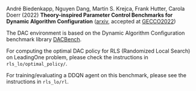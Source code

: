 André Biedenkapp, Nguyen Dang, Martin S. Krejca, Frank Hutter, Carola Doerr (2022) **Theory-inspired Parameter Control Benchmarks for Dynamic Algorithm Configuration** ([arxiv](https://arxiv.org/abs/2202.03259), accepted at [GECCO2022](https://gecco-2022.sigevo.org/HomePage))

The DAC environment is based on the Dynamic Algorithm Configuration benchmark library [DACBench](https://github.com/automl/DACBench).

For computing the optimal DAC policy for RLS (Randomized Local Search) on LeadingOne problem, please check the instructions in `rls_lo/optimal_policy/`.

For training/evaluating a DDQN agent on this benchmark, please see the instructions in `rls_lo/rl`.
